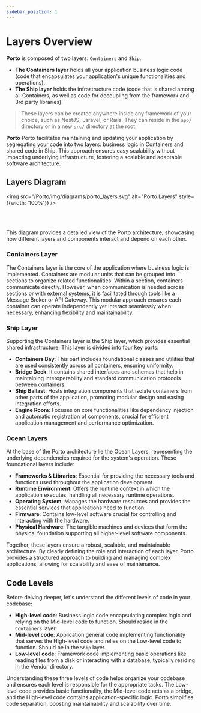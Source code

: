 ```yaml
---
sidebar_position: 1
---
```

# Layers Overview

**Porto** is composed of two layers: `Containers` and `Ship`.

- **The Containers layer** holds all your application business logic code (code that encapsulates your application's unique functionalities and operations).
- **The Ship layer** holds the infrastructure code (code that is shared among all Containers, as well as code for decoupling from the framework and 3rd party libraries).

> These layers can be created anywhere inside any framework of your choice, such as NestJS, Laravel, or Rails. They can reside in the `app/` directory or in a new `src/` directory at the root.


**Porto** Porto facilitates maintaining and updating your application by segregating your code into two layers: business logic in Containers and shared code in Ship. This approach ensures easy scalability without impacting underlying infrastructure, fostering a scalable and adaptable software architecture.

## Layers Diagram

<img src="/Porto/img/diagrams/porto_layers.svg" alt="Porto Layers" style={{width: '100%'}} />

<br/>
<br/>

This diagram provides a detailed view of the Porto architecture, showcasing how different layers and components interact and depend on each other.

### Containers Layer

The Containers layer is the core of the application where business logic is implemented. Containers are modular units that can be grouped into sections to organize related functionalities. Within a section, containers communicate directly. However, when communication is needed across sections or with external systems, it is facilitated through tools like a Message Broker or API Gateway. This modular approach ensures each container can operate independently yet interact seamlessly when necessary, enhancing flexibility and maintainability.

### Ship Layer

Supporting the Containers layer is the Ship layer, which provides essential shared infrastructure. This layer is divided into four key parts:
- **Containers Bay**: This part includes foundational classes and utilities that are used consistently across all containers, ensuring uniformity.
- **Bridge Deck**: It contains shared interfaces and schemas that help in maintaining interoperability and standard communication protocols between containers.
- **Ship Ballast**: Hosts integration components that isolate containers from other parts of the application, promoting modular design and easing integration efforts.
- **Engine Room**: Focuses on core functionalities like dependency injection and automatic registration of components, crucial for efficient application management and performance optimization.

### Ocean Layers

At the base of the Porto architecture lie the Ocean Layers, representing the underlying dependencies required for the system's operation. These foundational layers include:
- **Frameworks & Libraries**: Essential for providing the necessary tools and functions used throughout the application development.
- **Runtime Environment**: Offers the runtime context in which the application executes, handling all necessary runtime operations.
- **Operating System**: Manages the hardware resources and provides the essential services that applications need to function.
- **Firmware**: Contains low-level software crucial for controlling and interacting with the hardware.
- **Physical Hardware**: The tangible machines and devices that form the physical foundation supporting all higher-level software components.

Together, these layers ensure a robust, scalable, and maintainable architecture. By clearly defining the role and interaction of each layer, Porto provides a structured approach to building and managing complex applications, allowing for scalability and ease of maintenance.


## Code Levels

Before delving deeper, let's understand the different levels of code in your codebase:

- **High-level code**: Business logic code encapsulating complex logic and relying on the Mid-level code to function. Should reside in the `Containers` layer.
- **Mid-level code**: Application general code implementing functionality that serves the High-level code and relies on the Low-level code to function. Should be in the `Ship` layer.
- **Low-level code**: Framework code implementing basic operations like reading files from a disk or interacting with a database, typically residing in the Vendor directory.

Understanding these three levels of code helps organize your codebase and ensures each level is responsible for the appropriate tasks. The Low-level code provides basic functionality, the Mid-level code acts as a bridge, and the High-level code contains application-specific logic. Porto simplifies code separation, boosting maintainability and scalability over time.
